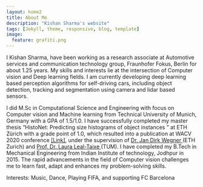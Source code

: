 ```yaml
---
layout: home2
title: About Me
description: "Kishan Sharma's website"
tags: [Jekyll, theme, responsive, blog, template]
image:
  feature: grafiti.png
---
```


<section>
 <div style="text-align:left">
I Kishan Sharma, have been working as a research associate at Automotive services and communication technology group, Fraunhofer Fokus, Berlin for about 1.25 years. My skills and interests lie at the intersection of Computer vision and Deep learning fields. I am currently developing deep learning based perception algorithms for self-driving cars, including object detection, tracking and segmentation using camera and lidar based sensors.
    
I did M.Sc in Computational Science and Engineering with focus on Computer vision and Machine learning from Technical University of Munich, Germany with a GPA of 1.5/1.0. I have successfully completed my master thesis “HistoNet: Predicting size histograms of object instances ” at ETH Zürich with a grade point of 1.0, which resulted into a publication at WACV 2020 conference <a href="https://openaccess.thecvf.com/content_WACV_2020/html/Sharma_HistoNet_Predicting_size_histograms_of_object_instances_WACV_2020_paper.html" target="_blank">[Link]</a>, under the supervision of <a href="http://www.prs.igp.ethz.ch/content/specialinterest/baug/institute-igp/photogrammetry-and-remote-sensing/en/group/people/person-detail.html?persid=186562" target="_blank"> Dr. Jan Dirk Wegner </a>
(ETH Zurich) and  <a href="https://dvl.in.tum.de/team/lealtaixe/" target="_blank">Prof. Dr. Laura Leal-Taixe </a>(TUM). I have completed my B.Tech in Mechanical Engineering from Indian Institute of technology, Jodhpur in 2015. The rapid advancements in the field of Computer vision challenges me to learn fast, adapt and enhances my problem-solving skills.

Interests: Music, Dance, Playing FIFA, and supporting FC Barcelona

</div>
</section>

